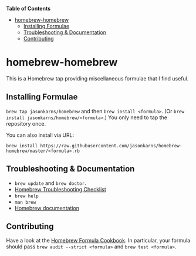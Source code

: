 <!-- START doctoc generated TOC please keep comment here to allow auto update -->
<!-- DON'T EDIT THIS SECTION, INSTEAD RE-RUN doctoc TO UPDATE -->
**Table of Contents**

- [homebrew-homebrew](#homebrew-homebrew)
  - [Installing Formulae](#installing-formulae)
  - [Troubleshooting & Documentation](#troubleshooting--documentation)
  - [Contributing](#contributing)

<!-- END doctoc generated TOC please keep comment here to allow auto update -->

# homebrew-homebrew

This is a Homebrew tap providing miscellaneous formulae that I find useful.

<!-- toc -->


<!-- tocstop -->

## Installing Formulae

`brew tap jasonkarns/homebrew` and then `brew install <formula>`.
(Or `brew install jasonkarns/homebrew/<formula>`.)
You only need to tap the repository once.

You can also install via URL:

```
brew install https://raw.githubusercontent.com/jasonkarns/homebrew-homebrew/master/<formula>.rb
```

## Troubleshooting & Documentation

- `brew update` and `brew doctor`.
- [Homebrew Troubleshooting Checklist](https://github.com/Homebrew/homebrew/blob/master/share/doc/homebrew/Troubleshooting.md#troubleshooting)
- `brew help`
- `man brew`
- [Homebrew documentation](https://github.com/Homebrew/homebrew/tree/master/share/doc/homebrew#readme)

## Contributing

Have a look at the [Homebrew Formula Cookbook](https://github.com/Homebrew/homebrew/blob/master/share/doc/homebrew/Formula-Cookbook.md).  In particular, your formula should pass `brew audit --strict <formula>` and `brew test <formula>`.
